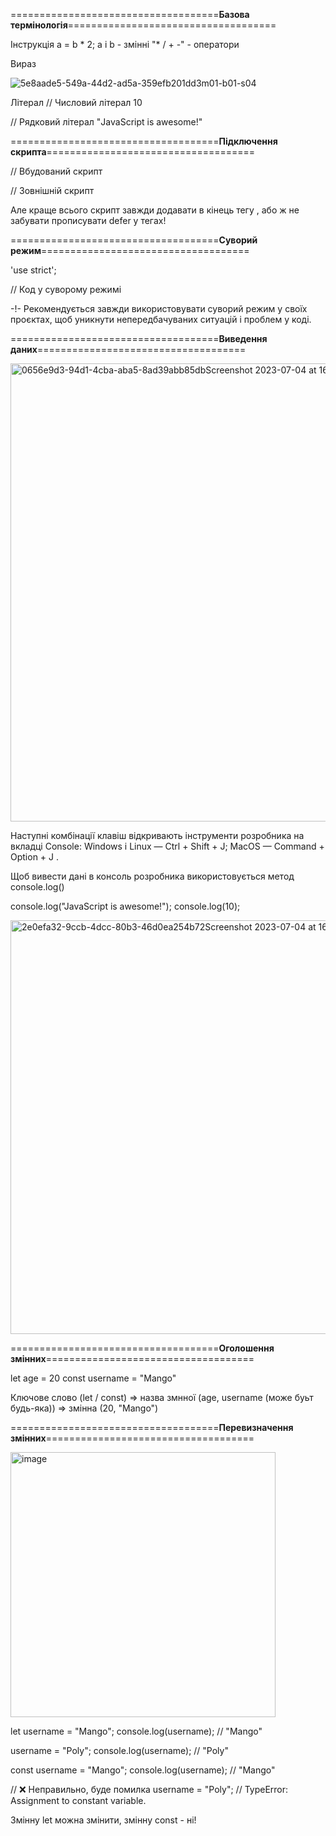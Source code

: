 
====================================**Базова термінологія**====================================

Інструкція 
a = b * 2;
a i b - змінні
"* / + -" - оператори

Вираз

![5e8aade5-549a-44d2-ad5a-359efb201dd3m01-b01-s04](https://github.com/TechSorcerer/JSGuidanceHub/assets/136632373/87d66b93-756e-481e-a1e7-a6d91167f7e9)

Літерал
// Числовий літерал
10

// Рядковий літерал
"JavaScript is awesome!"

====================================**Підключення скрипта**====================================

// Вбудований скрипт

<head>
    <title>My HTML-page</title>
    <script>
        <!--Твій JavaScript-код тут-->
        console.log("Hello, world");
    </script>
</head>

// Зовнішній скрипт

<head>
    <title>My HTML-page</title>
    <script src="my-script.js" defer></script>
</head>

Але краще всього скрипт завжди додавати в кінець тегу <body>, або ж не забувати прописувати defer у тегах!

====================================**Суворий режим**====================================

'use strict';

// Код у суворому режимі

-!- Рекомендується завжди використовувати суворий режим у своїх проєктах, щоб уникнути непередбачуваних ситуацій і проблем у коді.

====================================**Виведення даних**====================================

<img width="733" alt="0656e9d3-94d1-4cba-aba5-8ad39abb85dbScreenshot 2023-07-04 at 16 51 35" src="https://github.com/TechSorcerer/JSGuidanceHub/assets/136632373/a2a15a15-3364-46da-9ba4-0d8e5b3d40d6">

Наступні комбінації клавіш відкривають інструменти розробника на вкладці Console:
Windows і Linux — Ctrl + Shift + J;
MacOS — Command + Option + J .

Щоб вивести дані в консоль розробника використовується метод console.log()

console.log("JavaScript is awesome!");
console.log(10);

<img width="662" alt="2e0efa32-9ccb-4dcc-80b3-46d0ea254b72Screenshot 2023-07-04 at 16 58 55" src="https://github.com/TechSorcerer/JSGuidanceHub/assets/136632373/726b585b-eba3-4469-b0bd-3a8c690848e1">

====================================**Оголошення змінних**====================================

let age = 20 
const username = "Mango"

Ключове слово (let / const) => назва змнної (age, username (може буьт будь-яка)) => змінна (20, "Mango")

====================================**Перевизначення змінних**====================================

<img width="424" alt="image" src="https://github.com/TechSorcerer/JSGuidanceHub/assets/136632373/f26196cb-861c-437d-9d2f-9ec2581cde0f">


let username = "Mango";
console.log(username); // "Mango"

username = "Poly";
console.log(username); // "Poly"


const username = "Mango";
console.log(username); // "Mango"

// ❌ Неправильно, буде помилка
username = "Poly"; // TypeError: Assignment to constant variable.

Змінну let можна змінити, змінну const - ні!

